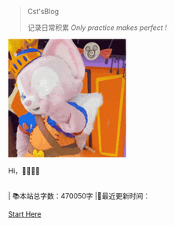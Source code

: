 


>Cst'sBlog
>
>记录日常积累           *Only practice makes perfect !* 

![img](_coverpage.assets/7F198CDA.gif) 


Hi，📎📎📎📎<span id="sitetime"></span>

<br>
<span id="busuanzi_container_site_pv" style='display:none'>
    👀 本站总访问量：<span id="busuanzi_value_site_pv"></span> 次
</span> 
<span id="busuanzi_container_site_uv" style='display:none'> | 🚴‍♂️ 本站总访客数：<span id="busuanzi_value_site_uv"></span> 人
</span> | 📚本站总字数：470050字 |🎈最近更新时间：<span id="updatetime"></span>
</br>

[Start Here](README.md)

